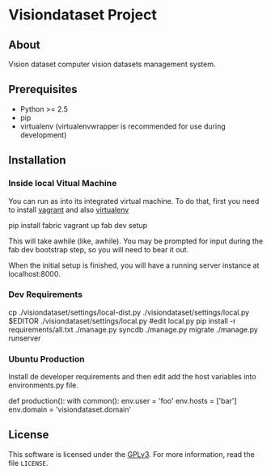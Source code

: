 
# Visiondataset Project #

## About ##

Vision dataset computer vision datasets management system.

## Prerequisites ##

- Python >= 2.5
- pip
- virtualenv (virtualenvwrapper is recommended for use during development)

## Installation ##

### Inside local Vitual Machine ###
You can run as into its integrated virtual machine. To do that, first you need to install [vagrant][Vagrant] and also [virtualenv][virtualenv]

 pip install fabric
 vagrant up
 fab dev setup

This will take awhile (like, awhile). You may be prompted for input during the fab dev bootstrap step, so you will need to bear it out.

When the initial setup is finished, you will have a running server instance at localhost:8000.

### Dev Requirements ###

  cp ./visiondataset/settings/local-dist.py ./visiondataset/settings/local.py
  $EDITOR ./visiondataset/settings/local.py #edit local.py
  pip install -r requirements/all.txt
  ./manage.py syncdb
  ./manage.py migrate
  ./manage.py runserver

### Ubuntu Production ###
Install de developer requirements and then  edit add the host variables into environments.py file. 

  def production():
     with common():
        env.user = 'foo'
        env.hosts = ['bar']
        env.domain = 'visiondataset.domain'
 


License
-------
This software is licensed under the [GPLv3][GPL]. For more
information, read the file ``LICENSE``.

[GPL]: http://www.gnu.org/copyleft/gpl.html
[vagrant]: http://vagrantup.com
[virtualenv]: http://www.virtualenv.org
